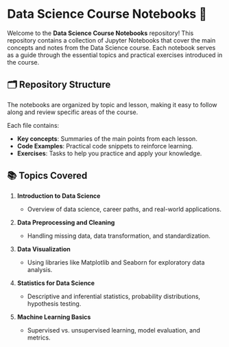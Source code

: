 # Data Science Course Notebooks 📓

Welcome to the **Data Science Course Notebooks** repository! This repository contains a collection of Jupyter Notebooks that cover the main concepts and notes from the Data Science course. Each notebook serves as a guide through the essential topics and practical exercises introduced in the course.

## 🗂️ Repository Structure

The notebooks are organized by topic and lesson, making it easy to follow along and review specific areas of the course.

Each file contains:
- **Key concepts**: Summaries of the main points from each lesson.
- **Code Examples**: Practical code snippets to reinforce learning.
- **Exercises**: Tasks to help you practice and apply your knowledge.

## 📚 Topics Covered

1. **Introduction to Data Science**  
   - Overview of data science, career paths, and real-world applications.
   
2. **Data Preprocessing and Cleaning**  
   - Handling missing data, data transformation, and standardization.

3. **Data Visualization**  
   - Using libraries like Matplotlib and Seaborn for exploratory data analysis.

4. **Statistics for Data Science**  
   - Descriptive and inferential statistics, probability distributions, hypothesis testing.

5. **Machine Learning Basics**  
   - Supervised vs. unsupervised learning, model evaluation, and metrics.
